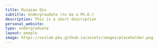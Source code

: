 ```yaml
---
title: Ruiqiao Qiu
subtitle: Undergraudate (to be a Ph.D.)
description: This is a short description
personal_website: 
type: undergraduate
layout: people
image: https://osslab-pku.github.io/assets/images/placeholder.png
---
```

